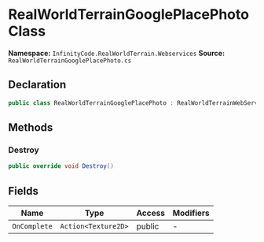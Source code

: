 # RealWorldTerrainGooglePlacePhoto Class

**Namespace:** `InfinityCode.RealWorldTerrain.Webservices`
**Source:** `RealWorldTerrainGooglePlacePhoto.cs`

## Declaration

```csharp
public class RealWorldTerrainGooglePlacePhoto : RealWorldTerrainWebServiceBase
```

## Methods

### Destroy

```csharp
public override void Destroy()
```

## Fields

| Name | Type | Access | Modifiers |
|------|------|--------|-----------|
| `OnComplete` | `Action<Texture2D>` | public | - |

